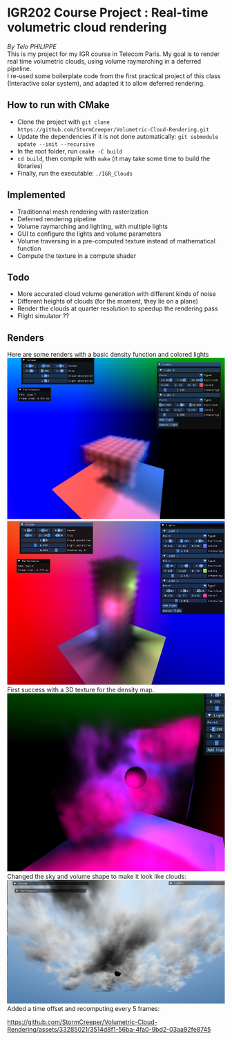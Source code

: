 # IGR202 Course Project : Real-time volumetric cloud rendering
*By Telo PHILIPPE*  
This is my project for my IGR course in Telecom Paris. My goal is to render real time volumetric clouds, using volume raymarching in a deferred pipeline.  
I re-used some boilerplate code from the first practical project of this class (Interactive solar system), and adapted it to allow deferred rendering.

## How to run with CMake
- Clone the project with `git clone https://github.com/StormCreeper/Volumetric-Cloud-Rendering.git`
- Update the dependencies if it is not done automatically: `git submodule update --init --recursive`
- In the root folder,  run `cmake -C build`
- `cd build`, then compile with `make` (it may take some time to build the libraries)
- Finally, run the executable: `./IGR_Clouds`

## Implemented
- Traditionnal mesh rendering with rasterization
- Deferred rendering pipeline
- Volume raymarching and lighting, with multiple lights
- GUI to configure the lights and volume parameters
- Volume traversing in a pre-computed texture instead of mathematical function
- Compute the texture in a compute shader
## Todo
- More accurated cloud volume generation with different kinds of noise
- Different heights of clouds (for the moment, they lie on a plane)
- Render the clouds at quarter resolution to speedup the rendering pass
- Flight simulator ??
## Renders
Here are some renders with a basic density function and colored lights  
![Render 1](images/Render1.png)  
![Render 2](images/Render2.png)  
First success with a 3D texture for the density map.  
![Render 3](images/computed.png)  
Changed the sky and volume shape to make it look like clouds:  
![Render 4](images/clouds.png)
Added a time offset and recomputing every 5 frames:  

https://github.com/StormCreeper/Volumetric-Cloud-Rendering/assets/33285021/3514d8f1-56ba-4fa0-9bd2-03aa92fe8745

